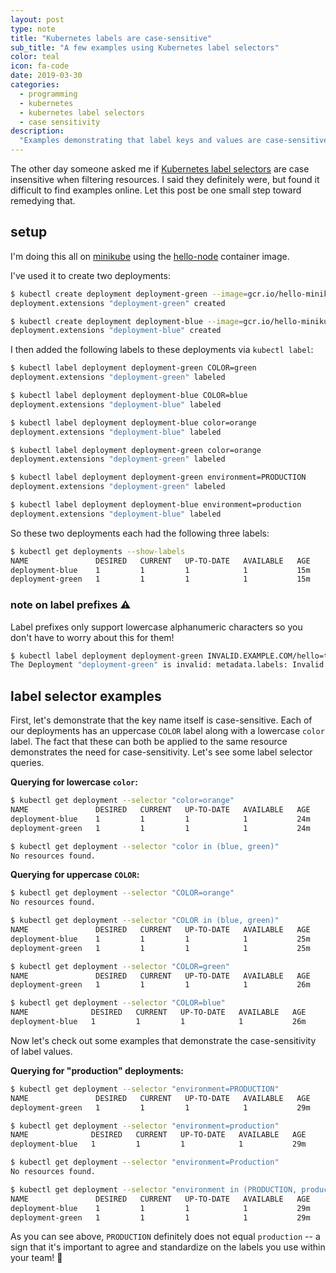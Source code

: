 ```yaml
---
layout: post
type: note
title: "Kubernetes labels are case-sensitive"
sub_title: "A few examples using Kubernetes label selectors"
color: teal
icon: fa-code
date: 2019-03-30
categories:
  - programming
  - kubernetes
  - kubernetes label selectors
  - case sensitivity
description:
  "Examples demonstrating that label keys and values are case-sensitive when querying via a label selector."
---
```

The other day someone asked me if [Kubernetes label selectors](https://kubernetes.io/docs/concepts/overview/working-with-objects/labels/) are case insensitive
when filtering resources. I said they definitely were, but found it difficult to find examples online. Let this post be one small step toward remedying that.

## setup
I'm doing this all on [minikube](https://kubernetes.io/docs/setup/minikube/#installation) using the [hello-node](gcr.io/hello-minikube-zero-install/hello-node) container image.

I've used it to create two deployments:

```bash
$ kubectl create deployment deployment-green --image=gcr.io/hello-minikube-zero-install/hello-node
deployment.extensions "deployment-green" created

$ kubectl create deployment deployment-blue --image=gcr.io/hello-minikube-zero-install/hello-node
deployment.extensions "deployment-blue" created
```

I then added the following labels to these deployments via `kubectl label`:
```bash
$ kubectl label deployment deployment-green COLOR=green
deployment.extensions "deployment-green" labeled

$ kubectl label deployment deployment-blue COLOR=blue
deployment.extensions "deployment-blue" labeled

$ kubectl label deployment deployment-blue color=orange
deployment.extensions "deployment-blue" labeled

$ kubectl label deployment deployment-green color=orange
deployment.extensions "deployment-green" labeled

$ kubectl label deployment deployment-green environment=PRODUCTION
deployment.extensions "deployment-green" labeled

$ kubectl label deployment deployment-blue environment=production
deployment.extensions "deployment-blue" labeled
```

So these two deployments each had the following three labels:
```bash
$ kubectl get deployments --show-labels
NAME               DESIRED   CURRENT   UP-TO-DATE   AVAILABLE   AGE       LABELS
deployment-blue    1         1         1            1           15m       COLOR=blue,app=deployment-blue,color=orange,environment=production
deployment-green   1         1         1            1           15m       COLOR=green,app=deployment-green,color=orange,environment=PRODUCTION
```

### note on label prefixes ⚠️
Label prefixes only support lowercase alphanumeric characters so you don't have to worry about this for them!

```bash
$ kubectl label deployment deployment-green INVALID.EXAMPLE.COM/hello=there
The Deployment "deployment-green" is invalid: metadata.labels: Invalid value: "INVALID.EXAMPLE.COM/hello": prefix part a DNS-1123 subdomain must consist of lower case alphanumeric characters, '-' or '.', and must start and end with an alphanumeric character (e.g. 'example.com', regex used for validation is '[a-z0-9]([-a-z0-9]*[a-z0-9])?(\.[a-z0-9]([-a-z0-9]*[a-z0-9])?)*')
```

## label selector examples

First, let's demonstrate that the key name itself is case-sensitive. Each of our deployments has an uppercase `COLOR` label along with a lowercase `color` label. The fact that these can both be applied to the same resource demonstrates the need for case-sensitivity. Let's see some label selector queries.

**Querying for lowercase `color`:**
```bash
$ kubectl get deployment --selector "color=orange"
NAME               DESIRED   CURRENT   UP-TO-DATE   AVAILABLE   AGE
deployment-blue    1         1         1            1           24m
deployment-green   1         1         1            1           24m

$ kubectl get deployment --selector "color in (blue, green)"
No resources found.
```

**Querying for uppercase `COLOR`:**
```bash
$ kubectl get deployment --selector "COLOR=orange"
No resources found.

$ kubectl get deployment --selector "COLOR in (blue, green)"
NAME               DESIRED   CURRENT   UP-TO-DATE   AVAILABLE   AGE
deployment-blue    1         1         1            1           25m
deployment-green   1         1         1            1           25m

$ kubectl get deployment --selector "COLOR=green"
NAME               DESIRED   CURRENT   UP-TO-DATE   AVAILABLE   AGE
deployment-green   1         1         1            1           26m

$ kubectl get deployment --selector "COLOR=blue"
NAME              DESIRED   CURRENT   UP-TO-DATE   AVAILABLE   AGE
deployment-blue   1         1         1            1           26m
```

Now let's check out some examples that demonstrate the case-sensitivity of label values.

**Querying for "production" deployments:**
```bash
$ kubectl get deployment --selector "environment=PRODUCTION"
NAME               DESIRED   CURRENT   UP-TO-DATE   AVAILABLE   AGE
deployment-green   1         1         1            1           29m

$ kubectl get deployment --selector "environment=production"
NAME              DESIRED   CURRENT   UP-TO-DATE   AVAILABLE   AGE
deployment-blue   1         1         1            1           29m

$ kubectl get deployment --selector "environment=Production"
No resources found.

$ kubectl get deployment --selector "environment in (PRODUCTION, production)"
NAME               DESIRED   CURRENT   UP-TO-DATE   AVAILABLE   AGE
deployment-blue    1         1         1            1           29m
deployment-green   1         1         1            1           29m
```

As you can see above, `PRODUCTION` definitely does not equal `production` -- a sign that it's important to agree and standardize on the labels you use within your team! 🚣
